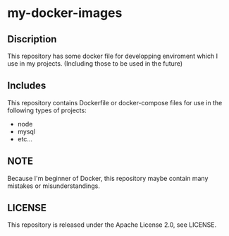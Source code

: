 # my-docker-images

## Discription

This repository has some docker file for developping enviroment which I use in my projects.
(Including those to be used in the future)

## Includes

This repository contains Dockerfile or docker-compose files for use in the following types of projects:

* node
* mysql
* etc...

## NOTE

Because I'm beginner of Docker, this repository maybe contain many mistakes or misunderstandings.

## LICENSE

This repository is released under the Apache License 2.0, see LICENSE.
